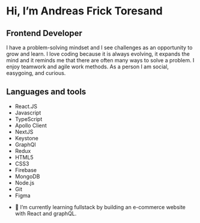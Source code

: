 # Hi, I’m Andreas Frick Toresand
## Frontend Developer
I have a problem-solving mindset and I see challenges as an opportunity to grow and learn. I love coding because it is always evolving, it expands the mind and it reminds me that there are often many ways to solve a problem. I enjoy teamwork and agile work methods. As a person I am social, easygoing, and curious. 

## Languages and tools
* React.JS
* Javascript
* TypeScript
* Apollo Client
* NextJS
* Keystone
* GraphQl
* Redux
* HTML5
* CSS3
* Firebase
* MongoDB
* Node.js 
* Git
* Figma

- 🌱 I’m currently learning fullstack by building an e-commerce website with React and graphQL. 


<!---
AddeFreak/AddeFreak is a ✨ special ✨ repository because its `README.md` (this file) appears on your GitHub profile.
You can click the Preview link to take a look at your changes.
--->
